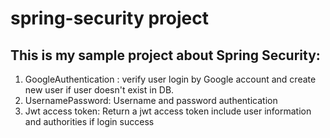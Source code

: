 # spring-security project

## This is my sample project about Spring Security:
  1. GoogleAuthentication : verify user login by Google account and create new user if user doesn't exist in DB.
  2. UsernamePassword: Username and password authentication
  3. Jwt access token: Return a jwt access token include user information and authorities if login success


